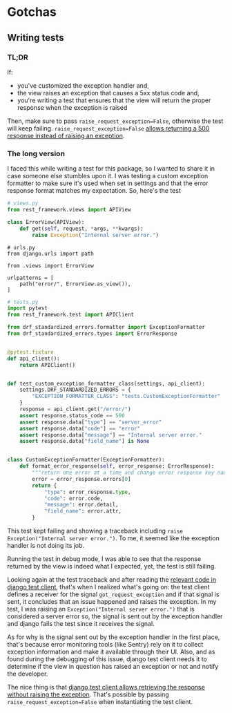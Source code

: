 # Gotchas

## Writing tests

### TL;DR

If:
- you've customized the exception handler and,
- the view raises an exception that causes a 5xx status code and,
- you're writing a test that ensures that the view will return the proper response when the exception is raised

Then, make sure to pass `raise_request_exception=False`, otherwise the test will keep failing. `raise_request_exception=False`
[allows returning a 500 response instead of raising an exception](https://docs.djangoproject.com/en/stable/topics/testing/tools/#exceptions).


### The long version

I faced this while writing a test for this package, so I wanted to share it in case someone else stumbles upon it.
I was testing a custom exception formatter to make sure it's used when set in settings and that the error response
format matches my expectation. So, here's the test

```python
# views.py
from rest_framework.views import APIView

class ErrorView(APIView):
    def get(self, request, *args, **kwargs):
        raise Exception("Internal server error.")
```

```
# urls.py
from django.urls import path

from .views import ErrorView

urlpatterns = [
    path("error/", ErrorView.as_view()),
]
```

```python
# tests.py
import pytest
from rest_framework.test import APIClient

from drf_standardized_errors.formatter import ExceptionFormatter
from drf_standardized_errors.types import ErrorResponse


@pytest.fixture
def api_client():
    return APIClient()


def test_custom_exception_formatter_class(settings, api_client):
    settings.DRF_STANDARDIZED_ERRORS = {
        "EXCEPTION_FORMATTER_CLASS": "tests.CustomExceptionFormatter"
    }
    response = api_client.get("/error/")
    assert response.status_code == 500
    assert response.data["type"] == "server_error"
    assert response.data["code"] == "error"
    assert response.data["message"] == "Internal server error."
    assert response.data["field_name"] is None


class CustomExceptionFormatter(ExceptionFormatter):
    def format_error_response(self, error_response: ErrorResponse):
        """return one error at a time and change error response key names"""
        error = error_response.errors[0]
        return {
            "type": error_response.type,
            "code": error.code,
            "message": error.detail,
            "field_name": error.attr,
        }
```

This test kept failing and showing a traceback including `raise Exception("Internal server error.")`.
To me, it seemed like the exception handler is not doing its job.

Running the test in debug mode, I was able to see that the response returned by the view is indeed what I expected, yet,
the test is still failing.

Looking again at the test traceback and after reading the [relevant code in django test client](https://github.com/django/django/blob/0b31e024873681e187b574fe1c4afe5e48aeeecf/django/test/client.py#L803-L810),
that's when I realized what's going on: the test client defines a receiver for the signal `got_request_exception`
and if that signal is sent, it concludes that an issue happened and raises the exception.
In my test, I was raising an `Exception("Internal server error.")` that is considered a server error so,
the signal is sent out by the exception handler and django fails the test since it receives the signal.

As for why is the signal sent out by the exception handler in the first place, that's because error monitoring tools
(like Sentry) rely on it to collect exception information and make it available through their UI. Also, and as found
during the debugging of this issue, django test client needs it to determine if the view in question has raised an
exception or not and notify the developer.

The nice thing is that [django test client allows retrieving the response without raising the exception](https://docs.djangoproject.com/en/stable/topics/testing/tools/#exceptions).
That's possible by passing `raise_request_exception=False` when instantiating the test client.
